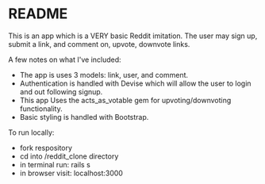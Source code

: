 # README

This is an app which is a VERY basic Reddit imitation. The user may sign up, submit a link, and comment on, upvote, downvote links. 

A few notes on what I've included:
- The app is uses 3 models: link, user, and comment. 
- Authentication is handled with Devise which will allow the user to login and out following signup. 
- This app Uses the acts_as_votable gem for upvoting/downvoting functionality. 
- Basic styling is handled with Bootstrap.

To run locally:
- fork respository
- cd into /reddit_clone directory
- in terminal run: rails s
- in browser visit: localhost:3000




